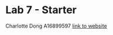 # Lab 7 - Starter
Charlotte Dong A16899597
[link to website](https://charl0ttedqy.github.io/lab7-starter/)
